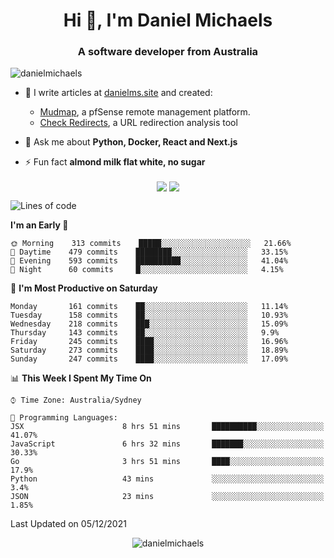 <h1 align="center">Hi 👋, I'm Daniel Michaels</h1>
<h3 align="center">A software developer from Australia</h3>
<p align="left"> <img src="https://komarev.com/ghpvc/?username=danielmichaels" alt="danielmichaels" /> </p>

- 📝 I write articles at [danielms.site](https://danielms.site?ref=danielmichaels-github) and created:
    - [Mudmap](https://mudmap.io?ref=danielmichaels-github), a pfSense remote management platform.
    - [Check Redirects](https://www.check-redirects.com?ref=danielmichaels-github), a URL redirection analysis tool
- 💬 Ask me about **Python, Docker, React and Next.js**

- ⚡ Fun fact **almond milk flat white, no sugar**

<p align="center">
<a href="https://twitter.com/dansult" target="_blank"><img align="center" src="https://img.shields.io/badge/twitter-%231DA1F2.svg?&style=for-the-badge&logo=twitter&logoColor=white"></a>
<a href="https://linkedin.com/in/daniel-michaels" target="_blank"><img align="center" src="https://img.shields.io/badge/linkedin-%230077B5.svg?&style=for-the-badge&logo=linkedin&logoColor=white"></a>
</p>

<!--START_SECTION:waka-->
![Lines of code](https://img.shields.io/badge/From%20Hello%20World%20I%27ve%20Written--9621%20lines%20of%20code-blue)

**I'm an Early 🐤** 

```text
🌞 Morning    313 commits    █████░░░░░░░░░░░░░░░░░░░░   21.66% 
🌆 Daytime    479 commits    ████████░░░░░░░░░░░░░░░░░   33.15% 
🌃 Evening    593 commits    ██████████░░░░░░░░░░░░░░░   41.04% 
🌙 Night      60 commits     █░░░░░░░░░░░░░░░░░░░░░░░░   4.15%

```
📅 **I'm Most Productive on Saturday** 

```text
Monday       161 commits    ██░░░░░░░░░░░░░░░░░░░░░░░   11.14% 
Tuesday      158 commits    ██░░░░░░░░░░░░░░░░░░░░░░░   10.93% 
Wednesday    218 commits    ███░░░░░░░░░░░░░░░░░░░░░░   15.09% 
Thursday     143 commits    ██░░░░░░░░░░░░░░░░░░░░░░░   9.9% 
Friday       245 commits    ████░░░░░░░░░░░░░░░░░░░░░   16.96% 
Saturday     273 commits    ████░░░░░░░░░░░░░░░░░░░░░   18.89% 
Sunday       247 commits    ████░░░░░░░░░░░░░░░░░░░░░   17.09%

```


📊 **This Week I Spent My Time On** 

```text
⌚︎ Time Zone: Australia/Sydney

💬 Programming Languages: 
JSX                      8 hrs 51 mins       ██████████░░░░░░░░░░░░░░░   41.07% 
JavaScript               6 hrs 32 mins       ███████░░░░░░░░░░░░░░░░░░   30.33% 
Go                       3 hrs 51 mins       ████░░░░░░░░░░░░░░░░░░░░░   17.9% 
Python                   43 mins             ░░░░░░░░░░░░░░░░░░░░░░░░░   3.4% 
JSON                     23 mins             ░░░░░░░░░░░░░░░░░░░░░░░░░   1.85%

```


 Last Updated on 05/12/2021
<!--END_SECTION:waka-->

<p align="center"> <img src="https://github-readme-stats.vercel.app/api?username=danielmichaels&show_icons=true" alt="danielmichaels" /> </p>

